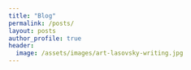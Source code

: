 ```yaml
---
title: "Blog"
permalink: /posts/
layout: posts
author_profile: true
header:
  image: /assets/images/art-lasovsky-writing.jpg
---
```

